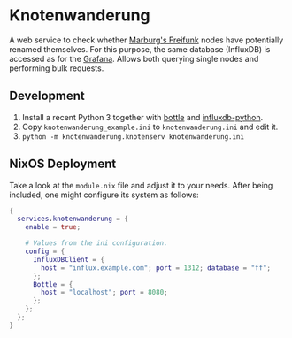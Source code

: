 # Knotenwanderung

A web service to check whether [Marburg's Freifunk][ffmr] nodes have potentially
renamed themselves. For this purpose, the same database (InfluxDB) is accessed
as for the [Grafana][grafana]. Allows both querying single nodes and performing
bulk requests.


## Development

1. Install a recent Python 3 together with [bottle][] and [influxdb-python][].
2. Copy `knotenwanderung_example.ini` to `knotenwanderung.ini` and edit it.
3. `python -m knotenwanderung.knotenserv knotenwanderung.ini`


## NixOS Deployment

Take a look at the `module.nix` file and adjust it to your needs. After being
included, one might configure its system as follows:

```nix
{
  services.knotenwanderung = {
    enable = true;

    # Values from the ini configuration.
    config = {
      InfluxDBClient = {
        host = "influx.example.com"; port = 1312; database = "ff";
      };
      Bottle = {
        host = "localhost"; port = 8080;
      };
    };
  };
}
```


[ffmr]: https://marburg.freifunk.net/
[grafana]: https://grafana.hsmr.cc/
[influxdb-python]: https://github.com/influxdata/influxdb-python
[bottle]: https://bottlepy.org/docs/dev/
